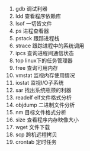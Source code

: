1. gdb 调试利器
2. ldd 查看程序依赖库
3. lsof 一切皆文件
4. ps 进程查看器
5. pstack 跟踪进程栈
6. strace 跟踪进程中的系统调用
7. ipcs 查询进程间通信状态
8. top linux下的任务管理器
9. free 查询可用内存
10. vmstat 监视内存使用情况
11. iostat 监视I/O子系统
12. sar 找出系统瓶颈的利器
13. readelf elf文件格式分析
14. objdump 二进制文件分析
15. nm 目标文件格式分析
16. size 查看程序内存映像大小
17. wget 文件下载
18. scp 跨机远程拷贝
19. crontab 定时任务
